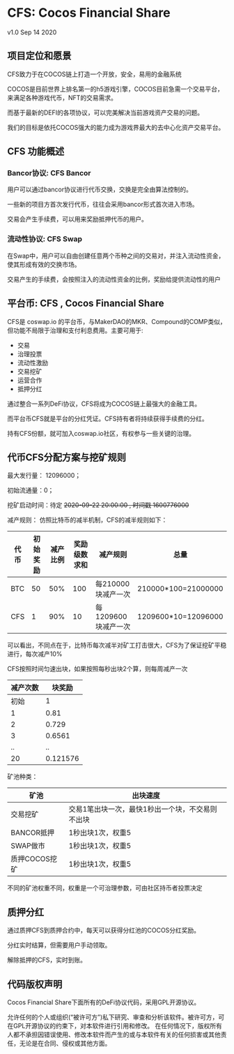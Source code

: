 # CFS: Cocos Financial Share

v1.0 Sep 14 2020

## 项目定位和愿景

CFS致力于在COCOS链上打造一个开放，安全，易用的金融系统

COCOS是目前世界上排名第一的h5游戏引擎，COCOS目前急需一个交易平台，来满足各种游戏代币，NFT的交易需求。

而基于最新的DEFI的各项协议，可以完美解决当前游戏资产交易的问题。

我们的目标是依托COCOS强大的能力成为游戏界最大的去中心化资产交易平台。


## CFS 功能概述

### Bancor协议: CFS Bancor

用户可以通过bancor协议进行代币交换，交换是完全由算法控制的。

一些新的项目方首次发行代币，往往会采用bancor形式首次进入市场。

交易会产生手续费，可以用来奖励抵押代币的用户。

### 流动性协议: CFS Swap

在Swap中，用户可以自由创建任意两个币种之间的交易对，并注入流动性资金，使其形成有效的交换市场。

交易产生的手续费，会按照注入的流动性资金的比例，奖励给提供流动性的用户

## 平台币: CFS , Cocos Financial Share

CFS是 coswap.io 的平台币，与MakerDAO的MKR、Compound的COMP类似，但功能不局限于治理和支付利息费用。主要可用于:

* 交易
* 治理投票
* 流动性激励
* 交易挖矿
* 运营合作
* 抵押分红

通过整合一系列DeFi协议，CFS将成为COCOS链上最强大的金融工具。

而平台币CFS就是平台的分红凭证。CFS持有者将持续获得手续费的分红。

持有CFS份额，就可加入coswap.io社区，有权参与一些关键的治理。

## 代币CFS分配方案与挖矿规则

最大发行量： 12096000；

初始流通量：0；

挖矿启动时间：待定  ~~2020-09-22 20:00:00 , 时间戳 1600776000~~

减产规则：
仿照比特币的减半机制，CFS的减半规则如下：

| 代币  | 初始奖励  |减产比例  |奖励级数求和  |减产规则  |总量  |
| ------------ | ------------ | ------------ | ------------ | ------------ | ------------ |
|BTC|50|50%|100|每210000块减产一次|210000*100=21000000|
|CFS|1|90%|10|每1209600块减产一次|1209600*10=12096000|

可以看出，不同点在于，比特币每次减半对矿工打击很大，CFS为了保证挖矿平稳进行，每次减产10%

CFS按照时间匀速出块，如果按照每秒出块2个算，则每周减产一次

|减产次数|块奖励|
| ------------ | ------------ |
|初始|1|
|1|0.81|
|2|0.729|
|3|0.6561|
|..|..|
|20|0.121576|


矿池种类：

| 矿池  | 出块速度  |
| ------------ | ------------ |
|交易挖矿|交易1笔出块一次，最快1秒出一个块，不交易则不出块|
|BANCOR抵押|1秒出块1次，权重5|
|SWAP做市|1秒出块1次，权重5|
|质押COCOS挖矿|1秒出块1次，权重5|

不同的矿池权重不同，权重是一个可治理参数，可由社区持币者投票决定






## 质押分红

通过质押CFS到质押合约中，每天可以获得分红池的COCOS分红奖励。

分红实时结算，但需要用户手动领取。

解除抵押的CFS，实时到账。


## 代码版权声明

Cocos Financial Share下面所有的DeFi协议代码，采用GPL开源协议。

允许任何的个人或组织(“被许可方”)私下研究、审查和分析该软件。被许可方，可在GPL开源协议的约束下，对本软件进行引用和修改。
在任何情况下，版权所有人都不承担因错误使用、修改本软件而产生的或与本软件有关的任何损害或其他责任，无论是在合同、侵权或其他方面。

